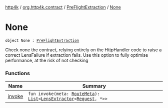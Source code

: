[http4k](../../../index.md) / [org.http4k.contract](../../index.md) / [PreFlightExtraction](../index.md) / [None](./index.md)

# None

`object None : `[`PreFlightExtraction`](../index.md)

Check none the contract, relying entirely  on the HttpHandler code to raise a correct
LensFailure if extraction fails. Use this option to fully optimise performance, at the risk
of not checking

### Functions

| Name | Summary |
|---|---|
| [invoke](invoke.md) | `fun invoke(meta: `[`RouteMeta`](../../-route-meta/index.md)`): `[`List`](https://kotlinlang.org/api/latest/jvm/stdlib/kotlin.collections/-list/index.html)`<`[`LensExtractor`](../../../org.http4k.lens/-lens-extractor/index.md)`<`[`Request`](../../../org.http4k.core/-request/index.md)`, *>>` |
